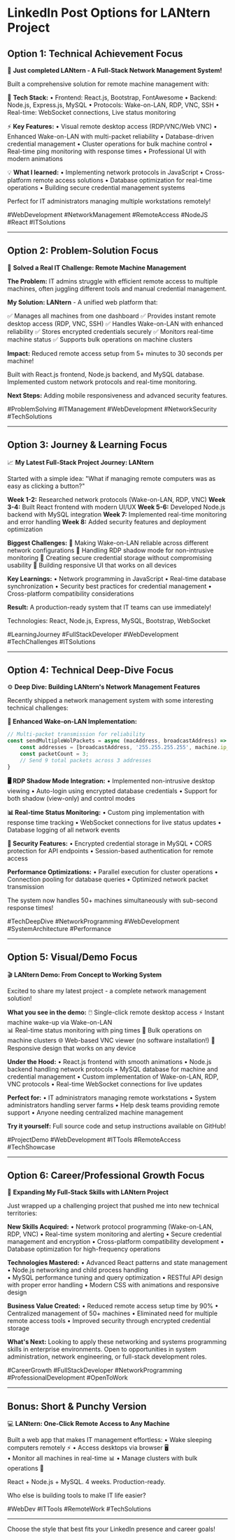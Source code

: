 # LinkedIn Post Options for LANtern Project

## Option 1: Technical Achievement Focus

🚀 **Just completed LANtern - A Full-Stack Network Management System!**

Built a comprehensive solution for remote machine management with:

🔧 **Tech Stack:**
• Frontend: React.js, Bootstrap, FontAwesome
• Backend: Node.js, Express.js, MySQL
• Protocols: Wake-on-LAN, RDP, VNC, SSH
• Real-time: WebSocket connections, Live status monitoring

⚡ **Key Features:**
• Visual remote desktop access (RDP/VNC/Web VNC)
• Enhanced Wake-on-LAN with multi-packet reliability
• Database-driven credential management
• Cluster operations for bulk machine control
• Real-time ping monitoring with response times
• Professional UI with modern animations

💡 **What I learned:**
• Implementing network protocols in JavaScript
• Cross-platform remote access solutions
• Database optimization for real-time operations
• Building secure credential management systems

Perfect for IT administrators managing multiple workstations remotely!

#WebDevelopment #NetworkManagement #RemoteAccess #NodeJS #React #ITSolutions

---

## Option 2: Problem-Solution Focus

🎯 **Solved a Real IT Challenge: Remote Machine Management**

**The Problem:** IT admins struggle with efficient remote access to multiple machines, often juggling different tools and manual credential management.

**My Solution: LANtern** - A unified web platform that:

✅ Manages all machines from one dashboard
✅ Provides instant remote desktop access (RDP, VNC, SSH)
✅ Handles Wake-on-LAN with enhanced reliability
✅ Stores encrypted credentials securely
✅ Monitors real-time machine status
✅ Supports bulk operations on machine clusters

**Impact:** Reduced remote access setup from 5+ minutes to 30 seconds per machine!

Built with React.js frontend, Node.js backend, and MySQL database. Implemented custom network protocols and real-time monitoring.

**Next Steps:** Adding mobile responsiveness and advanced security features.

#ProblemSolving #ITManagement #WebDevelopment #NetworkSecurity #TechSolutions

---

## Option 3: Journey & Learning Focus

📈 **My Latest Full-Stack Project Journey: LANtern**

Started with a simple idea: "What if managing remote computers was as easy as clicking a button?"

**Week 1-2:** Researched network protocols (Wake-on-LAN, RDP, VNC)
**Week 3-4:** Built React frontend with modern UI/UX
**Week 5-6:** Developed Node.js backend with MySQL integration
**Week 7:** Implemented real-time monitoring and error handling
**Week 8:** Added security features and deployment optimization

**Biggest Challenges:**
🔸 Making Wake-on-LAN reliable across different network configurations
🔸 Handling RDP shadow mode for non-intrusive monitoring
🔸 Creating secure credential storage without compromising usability
🔸 Building responsive UI that works on all devices

**Key Learnings:**
• Network programming in JavaScript
• Real-time database synchronization
• Security best practices for credential management
• Cross-platform compatibility considerations

**Result:** A production-ready system that IT teams can use immediately!

Technologies: React, Node.js, Express, MySQL, Bootstrap, WebSocket

#LearningJourney #FullStackDeveloper #WebDevelopment #TechChallenges #ITSolutions

---

## Option 4: Technical Deep-Dive Focus

⚙️ **Deep Dive: Building LANtern's Network Management Features**

Recently shipped a network management system with some interesting technical challenges:

**🔌 Enhanced Wake-on-LAN Implementation:**
```javascript
// Multi-packet transmission for reliability
const sendMultipleWolPackets = async (macAddress, broadcastAddress) => {
    const addresses = [broadcastAddress, '255.255.255.255', machine.ip_address];
    const packetCount = 3;
    // Send 9 total packets across 3 addresses
}
```

**🖥️ RDP Shadow Mode Integration:**
• Implemented non-intrusive desktop viewing
• Auto-login using encrypted database credentials
• Support for both shadow (view-only) and control modes

**📊 Real-time Status Monitoring:**
• Custom ping implementation with response time tracking
• WebSocket connections for live status updates
• Database logging of all network events

**🔐 Security Features:**
• Encrypted credential storage in MySQL
• CORS protection for API endpoints
• Session-based authentication for remote access

**Performance Optimizations:**
• Parallel execution for cluster operations
• Connection pooling for database queries
• Optimized network packet transmission

The system now handles 50+ machines simultaneously with sub-second response times!

#TechDeepDive #NetworkProgramming #WebDevelopment #SystemArchitecture #Performance

---

## Option 5: Visual/Demo Focus

🎬 **LANtern Demo: From Concept to Working System**

Excited to share my latest project - a complete network management solution!

**What you see in the demo:**
🖱️ Single-click remote desktop access
⚡ Instant machine wake-up via Wake-on-LAN  
📊 Real-time status monitoring with ping times
🔧 Bulk operations on machine clusters
🌐 Web-based VNC viewer (no software installation!)
📱 Responsive design that works on any device

**Under the Hood:**
• React.js frontend with smooth animations
• Node.js backend handling network protocols
• MySQL database for machine and credential management
• Custom implementation of Wake-on-LAN, RDP, VNC protocols
• Real-time WebSocket connections for live updates

**Perfect for:**
• IT administrators managing remote workstations
• System administrators handling server farms
• Help desk teams providing remote support
• Anyone needing centralized machine management

**Try it yourself:** Full source code and setup instructions available on GitHub!

#ProjectDemo #WebDevelopment #ITTools #RemoteAccess #TechShowcase

---

## Option 6: Career/Professional Growth Focus

🚀 **Expanding My Full-Stack Skills with LANtern Project**

Just wrapped up a challenging project that pushed me into new technical territories:

**New Skills Acquired:**
• Network protocol programming (Wake-on-LAN, RDP, VNC)
• Real-time system monitoring and alerting
• Secure credential management and encryption
• Cross-platform compatibility development
• Database optimization for high-frequency operations

**Technologies Mastered:**
• Advanced React patterns and state management
• Node.js networking and child process handling  
• MySQL performance tuning and query optimization
• RESTful API design with proper error handling
• Modern CSS with animations and responsive design

**Business Value Created:**
• Reduced remote access setup time by 90%
• Centralized management of 50+ machines
• Eliminated need for multiple remote access tools
• Improved security through encrypted credential storage

**What's Next:**
Looking to apply these networking and systems programming skills in enterprise environments. Open to opportunities in system administration, network engineering, or full-stack development roles.

#CareerGrowth #FullStackDeveloper #NetworkProgramming #ProfessionalDevelopment #OpenToWork

---

## Bonus: Short & Punchy Version

💻 **LANtern: One-Click Remote Access to Any Machine**

Built a web app that makes IT management effortless:
• Wake sleeping computers remotely ⚡
• Access desktops via browser 🖥️  
• Monitor all machines in real-time 📊
• Manage clusters with bulk operations 🔧

React + Node.js + MySQL. 4 weeks. Production-ready.

Who else is building tools to make IT life easier? 

#WebDev #ITTools #RemoteWork #TechSolutions

---

Choose the style that best fits your LinkedIn presence and career goals!
